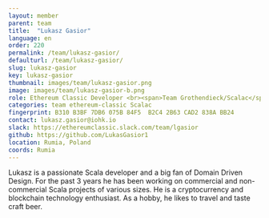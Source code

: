 ```yaml
---
layout: member
parent: team
title:  "Lukasz Gasior"
language: en
order: 220
permalink: /team/lukasz-gasior/
defaulturl: /team/lukasz-gasior/
slug: lukasz-gasior
key: lukasz-gasior
thumbnail: images/team/lukasz-gasior.png
image: images/team/lukasz-gasior-b.png
role: Ethereum Classic Developer <br><span>Team Grothendieck/Scalac</span>
categories: team ethereum-classic Scalac
fingerprint: B310 B3BF 7DB6 075B 84F5  B2C4 2B63 CAD2 838A BB24
contact: lukasz.gasior@iohk.io
slack: https://ethereumclassic.slack.com/team/lgasior
github: https://github.com/LukasGasior1
location: Rumia, Poland
coords: Rumia
---
```

Lukasz is a passionate Scala developer and a big fan of Domain Driven Design. For the past 3 years he has been working on commercial and non-commercial Scala projects of various sizes. He is a cryptocurrency and blockchain technology enthusiast. As a hobby, he likes to travel and taste craft beer.
